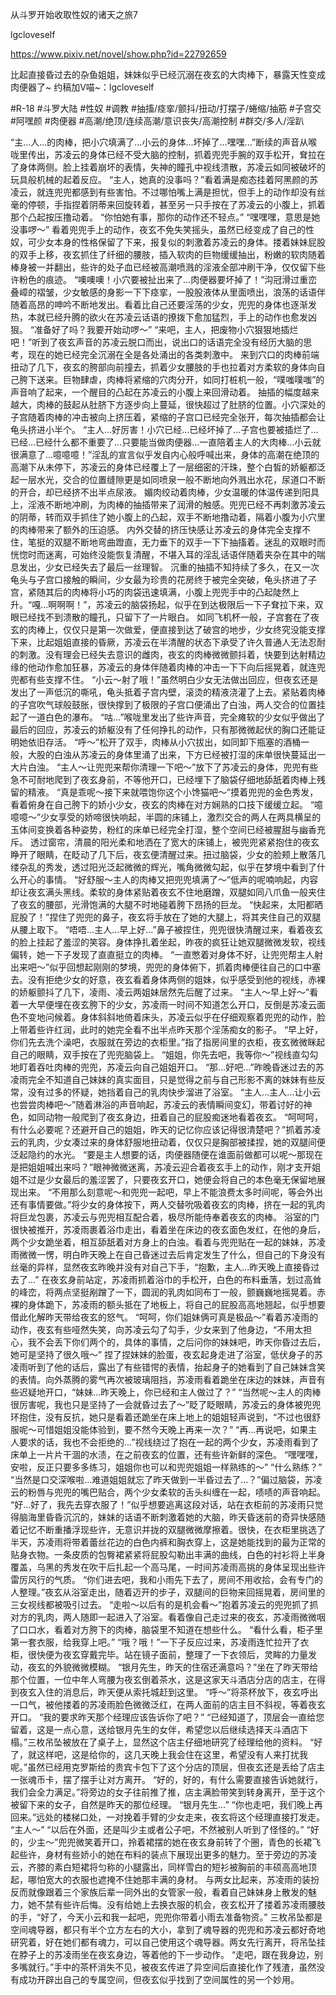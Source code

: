 从斗罗开始收取性奴的诸天之旅7

lgcloveself

https://www.pixiv.net/novel/show.php?id=22792659

比起直接昏过去的杂鱼姐姐，妹妹似乎已经沉溺在夜玄的大肉棒下，暴露天性变成肉便器了~
约稿加V喵~：lgcloveself

#R-18
#斗罗大陆
#性奴
#调教
#抽搐/痉挛/颤抖/扭动/打摆子/蜷缩/抽筋
#子宫交
#阿嘿颜
#肉便器
#高潮/绝顶/连续高潮/意识丧失/高潮控制
#群交/多人/淫趴


“主…人…的肉棒，把小穴填满了…小云的身体…坏掉了…嘿嘿…”断续的声音从喉咙里传出，苏凌云的身体已经不受大脑的控制，抓着兜兜手腕的双手松开，耷拉在了身体两侧。脸上挂着崩坏的表情，失神的瞳孔中视线溃散，苏凌云如同被破坏的玩具般机械的起着反应。
“主人，她真的没事吗？”看着满是痴态挂着阿黑颜的苏凌云，就连兜兜都感到有些害怕。不过哪怕嘴上满是担忧，但手上的动作却没有丝毫的停顿，手指捏着阴蒂来回旋转着，甚至另一只手按在了苏凌云的小腹上，抓着那个凸起按压撸动着。
“你怕她有事，那你的动作还不轻点。”
“嘿嘿嘿，意思是她没事啰～”
看着兜兜手上的动作，夜玄不免失笑摇头，虽然已经变成了自己的性奴，可少女本身的性格保留了下来，报复似的刺激着苏凌云的身体。搂着妹妹屁股的双手上移，夜玄抓住了纤细的腰肢，插入软肉的巨物缓缓抽出，粉嫩的软肉随着棒身被一并翻出，些许的处子血已经被高潮喷溅的淫液全部冲刷干净，仅仅留下些许粉色的痕迹。
“噢噢噢！小穴要被扯出来了…肉便器要坏掉了！”沟冠滑过重峦叠嶂的褶皱，少女敏感的身影一下下痉挛，一股股液体从里面喷出，浪荡的话语伴随着高昂的呻吟不断地发出。看着比自己还要淫荡的少女，兜兜的身体也逐渐发热，本就已经升腾的欲火在苏凌云话语的撩拨下愈加猛烈，手上的动作也愈发凶狠。
“准备好了吗？我要开始动啰～”
“来吧，主人，把废物小穴狠狠地插烂吧！”听到了夜玄声音的苏凌云脱口而出，说出口的话语完全没有经历大脑的思考，现在的她已经完全沉溺在全是各处涌出的各类刺激中。
来到穴口的肉棒前端扭动了几下，夜玄的胯部向前撞去，抓着少女腰肢的手也拉着对方柔软的身体向自己胯下送来。巨物肆虐，肉棒将紧缩的穴肉分开，如同打桩机一般，“噗嗤噗嗤”的声音响了起来，一个醒目的凸起在苏凌云的小腹上来回滑动着。
抽插的幅度越来越大，肉棒的鼓起从肚脐下方逐步向上蔓延，很快超过了肚脐的位置。小穴深处的子宫随着肉棒的冲击被向上挤压着，紧缩的子宫口已经完全张开，每次抽插都会让龟头挤进小半个。
“主人…好厉害！小穴已经…已经坏掉了…子宫也要被插烂了…已经…已经什么都不重要了…只要能当做肉便器…一直陪着主人的大肉棒…小云就很满意了…噫噫噫！”淫乱的宣言似乎发自内心般呼喊出来，身体的高潮在绝顶的高潮下从未停下，苏凌云的身体已经覆上了一层细密的汗珠，整个白皙的娇躯都泛起一层水光，交合的位置缝隙更是如同喷泉一般不断地向外溅出水花，尿道口不断的开合，却已经挤不出半点尿液。
媚肉绞动着肉棒，少女温暖的体温传递到阳具上，淫液不断地冲刷，为肉棒的抽插带来了润滑的触感。兜兜已经不再刺激苏凌云的阴蒂，转而双手抓住了她小腹上的凸起，双手不断地撸动着，隔着小腹为小穴里的肉棒带来了额外的压迫感。
内外交替的挤压快感让苏凌云的身体完全支撑不住，笔挺的双腿不断地弯曲蹬直，无力垂下的双手一下下抽搐着。迷乱的双眼时而恍惚时而迷离，可始终没能恢复清醒，不堪入耳的淫乱话语伴随着夹杂在其中的喘息发出，少女已经失去了最后一丝理智。
沉重的抽插不知持续了多久，在又一次龟头与子宫口接触的瞬间，少女最为珍贵的花房终于被完全突破，龟头挤进了子宫，紧随其后的肉棒将小巧的肉袋迅速填满，小腹上兜兜手中的凸起陡然上升。“嘎…啊啊啊！”，苏凌云的脑袋扬起，似乎在到达极限后一下子耷拉下来，双眼已经找不到溃散的瞳孔，只留下了一片眼白。
如同飞机杯一般，子宫套在了夜玄的肉棒上，仅仅只是第一次做爱，便直接到达了破宫的地步，少女终究没能支撑下来，比起姐姐直接的昏厥，苏凌云在半清醒的状态下承受了许久普通人无法忍耐的刺激。没有理会已经失去意识的雌肉，夜玄的肉棒微微颤抖着，快要到达射精边缘的他动作愈加狂暴，苏凌云的身体伴随着肉棒的冲击一下下向后摇晃着，就连兜兜都有些支撑不住。
“小云～射了哦！”虽然明白少女无法做出回应，但夜玄还是发出了一声低沉的嘶吼，龟头抵着子宫内壁，滚烫的精液浇灌了上去。紧贴着肉棒的子宫吹气球般鼓胀，很快撑到了极限的子宫口便涌出了白浊，两人交合的位置挂起了一道白色的瀑布。
“咕…”喉咙里发出了些许声音，完全瘫软的少女似乎做出了最后的回应，苏凌云的娇躯没有了任何挣扎的动作，只有那微微起伏的胸口还能证明她依旧存活。
“呼～”松开了双手，肉棒从小穴拔出，如同卸下瓶塞的酒桶一般，大股的白浊从苏凌云的身体里涌了出来，下方已经被打湿的床单很快蔓延出一大片白浊。
“主人～让兜兜来帮你清理一下吧～”放下了苏凌云的身体，兜兜有些急不可耐地爬到了夜玄身前，不等他开口，已经埋下了脑袋仔细地舔舐着肉棒上残留的精液。
“真是乖呢～接下来就喂饱你这个小馋猫吧～”摸着兜兜的金色秀发，看着俯身在自己胯下的娇小少女，夜玄的肉棒在对方娴熟的口技下缓缓立起。
“噫噫噫～”少女享受的娇啼很快响起，半圆的床铺上，激烈交合的两人在两具横呈的玉体间变换着各种姿势，粉红的床单已经完全打湿，整个空间已经被腥甜与幽香充斥。
透过窗帘，清晨的阳光柔和地洒在了宽大的床铺上，被兜兜紧紧抱住的夜玄睁开了眼睛，在眨动了几下后，夜玄便清醒过来。扭过脑袋，少女的脸颊上散落几缕杂乱的秀发，透过阳光泛起微微的辉光，嘴角微微勾起，似乎在梦境中看到了什么开心的事情。
“好舒服～主人的肉棒又把兜兜填满了～”低声的呢喃响起，内容却让夜玄满头黑线。柔软的身体紧贴着夜玄不住地磨蹭，双腿如同八爪鱼一般夹住了夜玄的腰部，光滑饱满的大腿不时地碰着胯下昂扬的巨龙。
“快起来，太阳都晒屁股了！”捏住了兜兜的鼻子，夜玄将手放在了她的大腿上，将其夹住自己的双腿从腰上取下。
“唔唔…主人…早上好…”鼻子被捏住，兜兜很快清醒过来，看着夜玄的脸上挂起了羞涩的笑容。身体挣扎着坐起，昨夜的疯狂让她双腿微微发软，视线偏转，她一下子发现了直直挺立的肉棒。
“一直憋着对身体不好，让兜兜帮主人射出来吧～”似乎回想起刚刚的梦境，兜兜的身体俯下，抓着肉棒便往自己的口中塞去。没有拒绝少女的好意，夜玄看着身体两侧的姐妹，似乎感受到他的视线，赤裸的娇躯颤抖了几下，凌雨、凌云两姐妹居然先后醒了过来。
“主人～早上好～”看着一大早便埋在夜玄胯下的少女，苏凌雨一时间不知道怎么开口，反倒是苏凌云面色不变地问候着。身体斜斜地倚着床头，苏凌云似乎在仔细观察着兜兜的动作，脸上带着些许红润，此时的她完全看不出半点昨天那个淫荡痴女的影子。
“早上好，你们先去洗个澡吧，衣服就在旁边的衣柜里。”指了指房间里的衣柜，夜玄微微眯起自己的眼睛，双手按在了兜兜脑袋上。
“姐姐，你先去吧，我等你～”视线直勾勾地盯着吞吐肉棒的兜兜，苏凌云向自己姐姐开口。
“那…好吧…”昨晚昏迷过去的苏凌雨完全不知道自己妹妹的真实面目，只是觉得之前与自己形影不离的妹妹有些反常，没有过多的怀疑，她挡着自己的乳肉快步溜进了浴室。
“主人…主人…让小云也尝尝肉棒吧～”随着淋浴的声音响起，苏凌云的表情瞬间变幻，带着讨好的神色，如同动物一般爬到了夜玄身边，扭着自己的屁股痴迷地看着夜玄。
“呵呵呵，有什么必要呢？还避开自己的姐姐，昨天的记忆你应该记得很清楚吧？”抓着苏凌云的乳肉，少女凑过来的身体舒服地扭动着，仅仅只是胸部被揉捏，她的双腿间便泛起隐约的水光。
“要是主人想要的话，肉便器随便在谁面前做都可以呢～那现在是把姐姐喊出来吗？”眼神微微迷离，苏凌云迎合着夜玄手上的动作，刚才支开姐姐不过是少女最后的羞涩罢了，只要夜玄开口，她便会将自己的本色毫无保留地展现出来。
“不用那么刻意呢～和兜兜一起吧，早上不能浪费太多时间呢，等会外出还有事情要做。”将少女的身体按下，两人交替吮吸着夜玄的肉棒，挤在一起的乳肉将巨龙包裹，苏凌云与兜兜相互配合着，极尽所能侍奉着夜玄的肉棒。
浴室的门很快被推开，苏凌雨裹着浴巾走出，看着坐在床边的夜玄面色发红，在他的身后，两个少女跪坐着，相互舔舐着对方身上的白浊。看着与兜兜贴在一起的妹妹，苏凌雨微微一愣，明白昨天晚上在自己昏迷过去后肯定发生了什么，但自己的下身没有丝毫的异样，显然夜玄昨晚并没有对自己下手，“抱歉，主人…昨天晚上直接昏过去了…”
在夜玄身前站定，苏凌雨抓着浴巾的手松开，白色的布料垂落，划过高耸的峰峦，将两点坚挺剐蹭了一下，圆润的乳肉如同布丁一般，颤巍巍地摇晃着。赤裸的身体跪下，苏凌雨的额头抵在了地板上，将自己的屁股高高地翘起，似乎想要借此化解昨天带给夜玄的怒气。
“呵呵，你们姐妹俩可真是极品～”看着苏凌雨的动作，夜玄有些哑然失笑，向苏凌云勾了勾手，少女来到了他身边，“不用太担心，我不会丢下你们两个的，具体的事情，之后问你的妹妹吧，昨天你昏过去后，她可是坚持了很久哦～”
捏了捏妹妹的脸蛋，夜玄起身走进了浴室，低伏身子的苏凌雨听到了他的话后，露出了有些错愕的表情，抬起身子的她看到了自己妹妹含笑的表情。向外蒸腾的雾气再次被玻璃阻挡，苏凌雨看着跪坐在床边的妹妹，声音有些迟疑地开口，“妹妹…昨天晚上，你已经和主人做过了？”
“当然呢～主人的肉棒很厉害呢，我也只是坚持了一会就昏过去了～”眨了眨眼睛，苏凌云的身体被兜兜环抱住，没有反抗，她只是看着还跪坐在床上地上的姐姐轻声说到，“不过也很舒服呢～可惜姐姐没能体验到，要不然今天晚上再来一次？”
“再…再说吧，如果主人要求的话，我也不会拒绝的…”视线绕过了抱在一起的两个少女，苏凌雨看到了床单上一片片干涸的水渍，在之前夜玄的位置，还有些许新鲜的深色。
“嘿嘿嘿，安啦，反正只要多多练习，姐姐你也可以和兜兜姐姐一样熟练的～”
“什么熟练？”
“当然是口交深喉啦…难道姐姐就忘了昨天做到一半昏过去了…？”偏过脑袋，苏凌云的粉唇与兜兜的嘴巴贴合，两个少女柔软的舌头纠缠在一起，啧啧的声音响起。
“好…好了，我先去穿衣服了！”似乎想要逃离这段对话，站在衣柜前的苏凌雨只觉得脑海里昏昏沉沉的，妹妹的话语不断刺激着她的大脑，昨天昏迷前的奇异快感随着记忆不断重播浮现些许，无意识并拢的双腿微微摩擦着。很快，在衣柜里挑选了半天，苏凌雨将带着蕾丝花边的白色内裤和胸衣穿上，这是她能找到的最为正常的贴身衣物。一条皮质的包臀裙紧紧将屁股勾勒出丰满的曲线，白色的衬衫将上半身覆盖，乌黑的秀发在吹干后扎起一个高马尾，一时间苏凌雨高挑的身体呈现出些许雷厉风行的气质。
“你们进去吧，我和小雨先下去了，房间不用收拾，会有专门的人整理。”夜玄从浴室走出，随着迈开的步子，双腿间的巨物来回摇晃着，房间里的三女视线都被吸引过去。
“走啦～以后有的是机会看～”抱着苏凌云的兜兜抓了抓对方的乳肉，两人随即一起进入了浴室。看着像自己走过来的夜玄，苏凌雨微微咽了口口水，看着对方胯下的肉棒，脑袋里不知道在想些什么。
“看什么看，柜子里第一套衣服，给我穿上吧。”
“哦？哦！”一下子反应过来，苏凌雨连忙拉开了衣柜，很快便为夜玄穿戴完毕。站在镜子面前，整理了一下衣领后，灵眸的力量发动，夜玄的外貌微微模糊。
“银月先生，昨天的住宿还满意吗？”坐在了昨天带给那个位置，一位中年人弯腰为夜玄倒着茶水，这是这家天斗酒店分店的店主，在得到夜玄入住的消息后，昨天便从索托城赶到这里。
“呼～”将茶杯放下，夜玄呼出一口气，被他搂着的苏凌雨脸色微微泛红，在两人面前的店主目不斜视，等着夜玄开口。
“我的要求昨天那个经理应该告诉你了吧？”
“已经知道了，顶层会一直给您留着，这是一点心意，送给银月先生的女伴，希望您以后继续选择天斗酒店下榻。”三枚吊坠被放在了桌子上，显然这个店主仔细地研究了经理给他的资料。
“好了，就这样吧，这是给你的，这几天晚上我会住在这里，希望没有人来打扰我呢。”虽然已经用克罗斯给的贵宾卡包下了这个分店的顶层，但夜玄还是丢给了店主一张魂币卡，摆了摆手让对方离开。
“好的，好的，有什么需要直接告诉她就行，我们会全力满足。”将旁边的女子往前推了推，店主满脸带笑到转身离开，至于这个被留下来的女子，自然是昨天的那位经理。
“银月先生…”
“你也走吧，我们晚上再回来。”远处的楼梯口处，一对挽着手臂的少女走来，夜玄将这个经理直接打发走。
“主人～”
“以后在外面，还是叫少主或者公子吧，不然被别人听到了怪怪的。”
“好的，少主～”兜兜微笑着开口，拎着裙摆的她在夜玄身前转了个圈，青色的长裙飞起些许，身材有些娇小的她在布料的装点下展现出更多的魅力。至于旁边的苏凌云，齐膝的素白短裙将匀称的小腿露出，同样雪白的短衫被胸前的丰硕高高地顶起，哪怕宽大的衣服也遮掩不住她那丰满的身材。
与两女比起来，苏凌雨的装扮反而就像跟着三个家族后辈一同外出的女管家一般，看着自己妹妹身上散发的魅力，她不禁有些许后悔。没有给她上去换衣服的机会，夜玄松开了搂着苏凌雨腰肢的手，“好了，今天小云和我一起吧，兜兜你带着小雨去准备物资。”
三枚吊坠都是空间魂导器，都只有半个立方左右的大小，拿到了魂导器的兜兜和苏凌云都好奇地研究着，好在她们都有魂力，可以自己使用这个魂导器。两女先行离开，将吊坠挂在脖子上的苏凌雨坐在夜玄身边，等着他的下一步动作。
“走吧，跟在我身边，别多嘴就行。”手中的茶杯消失不见，被夜玄传进了异空间后直接化作了残渣，虽然没有成功开辟出自己的专属空间，但夜玄似乎找到了空间属性的另一个妙用。

